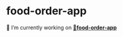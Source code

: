 # food-order-app

<p dir="auto"><g-emoji class="g-emoji" alias="telescope" fallback-src="https://github.githubassets.com/images/icons/emoji/unicode/1f52d.png">🔭</g-emoji> I’m currently working on <strong><a href="https://incandescent-otter-ac147f.netlify.app/" rel="nofollow">🚀food-order-app </a></strong> <animated-image data-catalyst="" style="width: 30px;">
     
          
       
